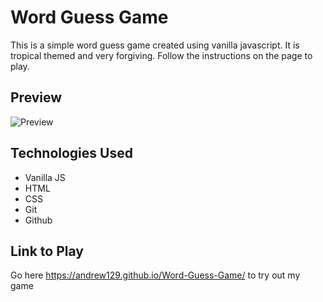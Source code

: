# Word Guess Game

This is a simple word guess game created using vanilla javascript.  It is tropical themed and very forgiving.  Follow the instructions on the page to play.

## Preview

![Preview](https://github.com/andrew129/word-guess-game/blob/master/assets/images/word.png?raw=true)

## Technologies Used

- Vanilla JS
- HTML
- CSS
- Git
- Github

## Link to Play

Go here https://andrew129.github.io/Word-Guess-Game/ to try out my game
